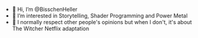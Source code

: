 - 👋 Hi, I’m @BisschenHeller
- 👀 I’m interested in Storytelling, Shader Programming and Power Metal
- 🌱 I normally respect other people's opinions but when I don't, it's about The Witcher Netflix adaptation

<!---
BisschenHeller/BisschenHeller is a ✨ special ✨ repository because its `README.md` (this file) appears on your GitHub profile.
You can click the Preview link to take a look at your changes.
--->
